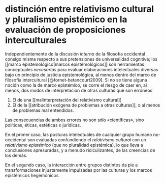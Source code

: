 # distinción entre relativismo cultural y pluralismo epistémico en la evaluación de proposiciones interculturales
Independientemente de la discusión *interna* de la filosofía occidental consigo misma respecto a sus pretensiones de universalidad cognitiva; los [[marco epistemológico|marcos epistemológicos]] son herramientas conceptuales *necesarias* para evaluar elaboraciones intelectuales diversas bajo un principio de justicia epistemológica, al menos dentro del marco de filosofía intercultural [@fornet-betancourt2009]. Si no se tiene alguna noción como la de marco epistémico, se corre el riesgo de caer en, al menos, dos modos de interpretación de otras culturas que son erróneos: 

1. El de una [[malinterpretación del relativismo cultural]]
2. El de la [[atribución exógena de problemas a otras culturas]], o al menos de problemas mal entendidos.

Las consecuencias de ambos errores no son sólo «científicas», sino políticas, éticas, estéticas o jurídicas.

En el primer caso, las posturas intelectuales de cualquier grupo humano no-occidental son evaluadas confundiendo el *relativismo cultural* con un *relativismo epistémico* (que no pluralidad epistémica), lo que lleva a conclusiones apresuradas, y a menudo ridiculizantes, de las creencias de los demás.

En el segundo caso, la interacción entre grupos distintos da pie a transformaciones injustamente impulsadas por las culturas y los marcos epistémicos hegemónicos.
